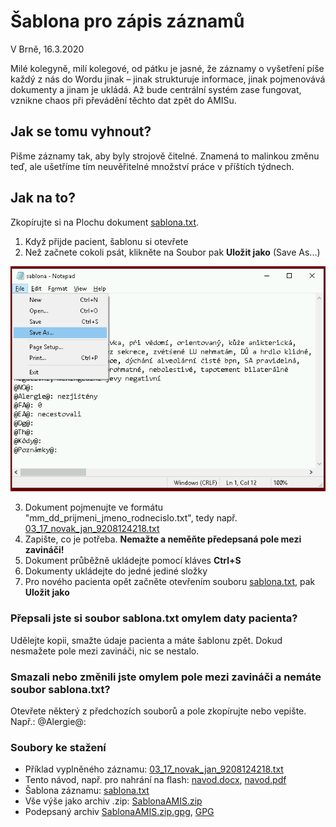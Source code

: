 ﻿# Šablona pro zápis záznamů


V Brně, 16.3.2020


Milé kolegyně, milí kolegové,
od pátku je jasné, že záznamy o vyšetření píše každý z nás do Wordu jinak – jinak strukturuje informace, jinak pojmenovává dokumenty a jinam je ukládá. Až bude centrální systém zase fungovat, vznikne chaos při převádění těchto dat zpět do AMISu.

## Jak se tomu vyhnout?
Pišme záznamy tak, aby byly strojově čitelné. Znamená to malinkou změnu teď, ale ušetříme tím neuvěřitelné množství práce v příštích týdnech.

## Jak na to?
Zkopírujte si na Plochu dokument [sablona.txt](./docs/sablona.txt).
1. Když přijde pacient, šablonu si otevřete
2. Než začnete cokoli psát, klikněte na Soubor pak **Uložit jako** (Save As...)

![notepad](./images/save_as.png)

3. Dokument pojmenujte ve formátu "mm_dd_prijmeni_jmeno_rodnecislo.txt", tedy např. [03_17_novak_jan_9208124218.txt](./docs/03_17_novak_jan_9208124218.txt)
4. Zapište, co je potřeba. **Nemažte a neměňte předepsaná pole mezi zavináči!**
5. Dokument průběžně ukládejte pomocí kláves **Ctrl+S**
6. Dokumenty ukládejte do jedné jediné složky
7. Pro nového pacienta opět začněte otevřením souboru [sablona.txt](./docs/sablona.txt), pak **Uložit jako**

### Přepsali jste si soubor sablona.txt omylem daty pacienta?
Udělejte kopii, smažte údaje pacienta a máte šablonu zpět. Dokud nesmažete pole mezi zavináči, nic se nestalo.

### Smazali nebo změnili jste omylem pole mezi zavináči a nemáte soubor sablona.txt?
Otevřete některý z předchozích souborů a pole zkopírujte nebo vepište. Např.: @Alergie@:

### Soubory ke stažení

 * Příklad vyplněného záznamu: [03_17_novak_jan_9208124218.txt](./docs/03_17_novak_jan_9208124218.txt)
 * Tento návod, např. pro nahrání na flash: [navod.docx](./docs/navod.docx), [navod.pdf](./docs/navod.pdf)
 * Šablona záznamu: [sablona.txt](./docs/sablona.txt)
 * Vše výše jako archiv .zip: [SablonaAMIS.zip](./docs/SablonaAMIS.zip)
 * Podepsaný archiv [SablonaAMIS.zip.gpg](./docs/SablonaAMIS.zip.gpg), [GPG](https://pgp.mit.edu/pks/lookup?search=michal.babacek%40gmail.com&op=index)
